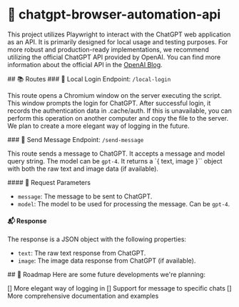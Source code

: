 # 🚀 chatgpt-browser-automation-api

This project utilizes Playwright to interact with the ChatGPT web application as an API. It is primarily designed for local usage and testing purposes. For more robust and production-ready implementations, we recommend utilizing the official ChatGPT API provided by OpenAI. You can find more information about the official API in the [OpenAI Blog](https://openai.com/blog/introducing-chatgpt-and-whisper-apis).

## 📚 Routes
### 🔐 Local Login
Endpoint: `/local-login`

This route opens a Chromium window on the server executing the script. This window prompts the login for ChatGPT. After successful login, it records the authentication data in .cache/auth. If this is unavailable, you can perform this operation on another computer and copy the file to the server. We plan to create a more elegant way of logging in the future.

### 📨 Send Message
Endpoint: `/send-message`

This route sends a message to ChatGPT. It accepts a message and model query string. The model can be `gpt-4`. It returns a `{ text, image }`` object with both the raw text and image data (if available).

#### 📝 Request Parameters

- `message`: The message to be sent to ChatGPT.
- `model`: The model to be used for processing the message. Can be `gpt-4`.

#### 📬 Response

The response is a JSON object with the following properties:

- `text`: The raw text response from ChatGPT.
- `image`: The image data response from ChatGPT (if available).

## 🚧 Roadmap
Here are some future developments we're planning:

[] More elegant way of logging in
[] Support for message to specific chats
[] More comprehensive documentation and examples
